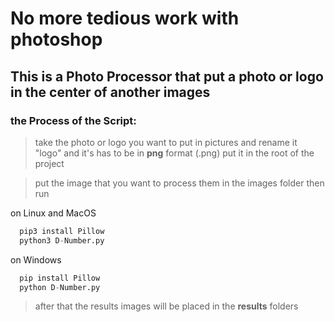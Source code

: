 # No more tedious work with photoshop

## This is a Photo Processor that put a photo or logo in the center of another images

### the Process of the Script:

>take the photo or logo you want to put in pictures and rename it "logo" and it's has to be in **png** format (.png) put it in the root of the project

>put the image that you want to process them in the images folder then run 

on Linux and MacOS

```python
  pip3 install Pillow
  python3 D-Number.py
```

on Windows

```python
  pip install Pillow
  python D-Number.py
```

>after that the results images will be placed in the **results** folders
